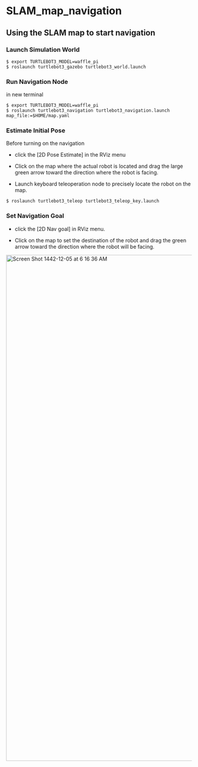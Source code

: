 # SLAM_map_navigation

 ## Using the SLAM map to start navigation
 
   ### Launch Simulation World
 
 ```
$ export TURTLEBOT3_MODEL=waffle_pi
$ roslaunch turtlebot3_gazebo turtlebot3_world.launch
```

   ### Run Navigation Node

in new terminal 

```
$ export TURTLEBOT3_MODEL=waffle_pi
$ roslaunch turtlebot3_navigation turtlebot3_navigation.launch map_file:=$HOME/map.yaml
```
   ### Estimate Initial Pose
 
 Before turning on the navigation
 
 - click the [2D Pose Estimate] in the RViz menu
 
 - Click on the map where the actual robot is located and drag the large green arrow toward the direction where the robot is facing.
 
 - Launch keyboard teleoperation node to precisely locate the robot on the map.
 
 ``` $ roslaunch turtlebot3_teleop turtlebot3_teleop_key.launch ```
 
   ### Set Navigation Goal

- click the [2D Nav goal] in RViz menu.

- Click on the map to set the destination of the robot and drag the green arrow toward the direction where the robot will be facing.

<img width="1370" alt="Screen Shot 1442-12-05 at 6 16 36 AM" src="https://user-images.githubusercontent.com/85907057/125723728-ec3b3a2e-a709-4582-808d-2c50895fe2da.png">

